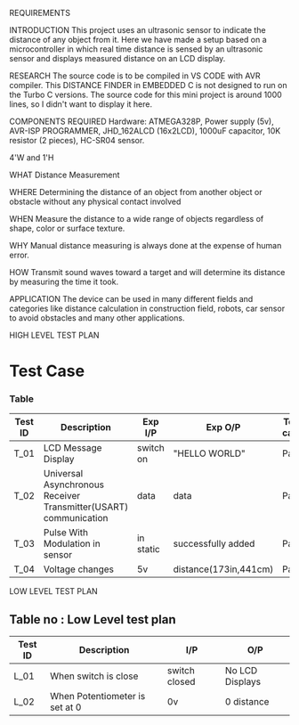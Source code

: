 REQUIREMENTS

INTRODUCTION
This project uses an ultrasonic sensor to indicate the distance of any object from it. Here we have made a setup based on a microcontroller in which real time distance is sensed by an ultrasonic sensor and displays measured distance on an LCD display.

RESEARCH
The source code is to be compiled in VS CODE with AVR compiler. This DISTANCE FINDER in EMBEDDED C is not designed to run on the Turbo C versions. The source code for this mini project is around 1000 lines, so I didn't want to display it here.

COMPONENTS REQUIRED
Hardware: ATMEGA328P, Power supply (5v), AVR-ISP PROGRAMMER, JHD_162ALCD (16x2LCD), 1000uF capacitor, 10K resistor (2 pieces), HC-SR04 sensor.

4'W and 1'H

WHAT
Distance Measurement

WHERE
Determining the distance of an object from another object or obstacle without any physical contact involved 

WHEN
Measure the distance to a wide range of objects regardless of shape, color or surface texture.

WHY
Manual distance measuring is always done at the expense of human error.

HOW
Transmit sound waves toward a target and will determine its distance by measuring the time it took.

APPLICATION
The device can be used in many different fields and categories like distance calculation in construction field, robots, car sensor to avoid obstacles and many other applications.

HIGH LEVEL TEST PLAN
# Test Case
### Table
| Test ID | Description | Exp I/P| Exp O/P|Test case
| --- | --- | --- | ---- |-----|
| T_01 | LCD Message Display |switch on| "HELLO WORLD" |Pass|
| T_02| Universal Asynchronous Receiver Transmitter(USART) communication| data  | data |Pass|
| T_03 | Pulse With Modulation in sensor |in static|  successfully added |Pass|
| T_04| Voltage changes |5v| distance(173in,441cm)|Pass|

LOW LEVEL TEST PLAN
## Table no : Low Level test plan
| Test ID | Description | I/P|  O/P|
| --- | --- | --- | ---- |
| L_01 |  When switch is close | switch closed | No LCD Displays |
| L_02| When Potentiometer is set at 0|0v |0 distance|
